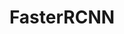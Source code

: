 ---
layout: page
title: FasterRCNN
description: Object Detection
img: /assets/img/faster-rcnn.png
github: https://github.com/Sai-Venky/FasterRCNN
redirect: https://medium.com/analytics-vidhya/faster-r-cnn-object-detection-7e48e5b9a906
importance: 2
---